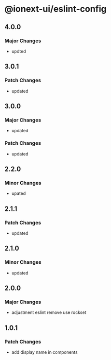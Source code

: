 # @ionext-ui/eslint-config

## 4.0.0

### Major Changes

- updted

## 3.0.1

### Patch Changes

- updated

## 3.0.0

### Major Changes

- updated

### Patch Changes

- updated

## 2.2.0

### Minor Changes

- upated

## 2.1.1

### Patch Changes

- updated

## 2.1.0

### Minor Changes

- updated

## 2.0.0

### Major Changes

- adjustment eslint remove use rockset

## 1.0.1

### Patch Changes

- add display name in components

